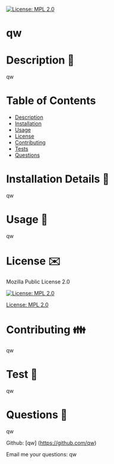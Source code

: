 

  [![License: MPL 2.0](https://img.shields.io/badge/License-MPL%202.0-brightgreen.svg)](https://opensource.org/licenses/MPL-2.0)




  # qw


  
  # Description :page_with_curl:
  qw

  # Table of Contents
  - [Description](#description)
  - [Installation](#installation)
  - [Usage](#usage)
  - [License](#license)
  - [Contributing](#contribution)
  - [Tests](#test)
  - [Questions](#questions)

  # Installation Details :open_file_folder:
  qw

  # Usage :battery:
  qw

  # License :envelope:
  Mozilla Public License 2.0

  [![License: MPL 2.0](https://img.shields.io/badge/License-MPL%202.0-brightgreen.svg)](https://opensource.org/licenses/MPL-2.0)

  [License: MPL 2.0](https://opensource.org/licenses/MPL-2.0)


  # Contributing :family:
  qw

  # Test :arrows_counterclockwise:
  qw

  # Questions  :raising_hand:
  qw
  
  Github: [qw] (https://github.com/qw)


  Email me your questions: qw
